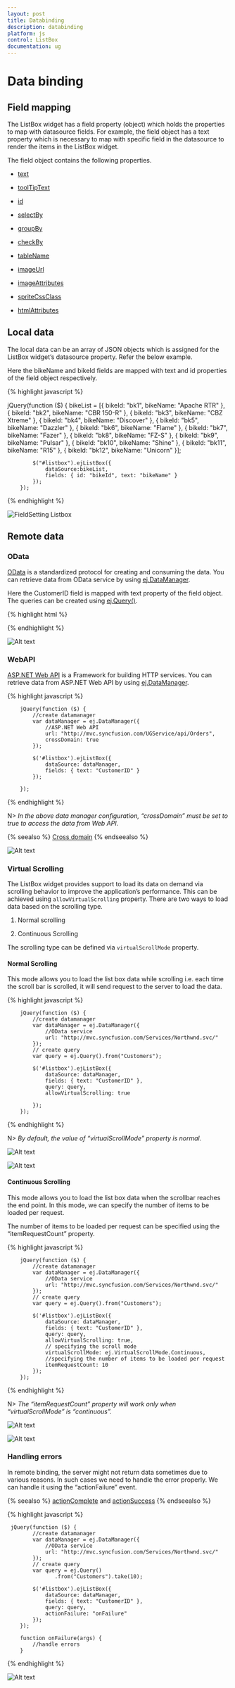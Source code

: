 ```yaml
---
layout: post
title: Databinding
description: databinding
platform: js
control: ListBox
documentation: ug
---
```


# Data binding

## Field mapping

The ListBox widget has a field property (object) which holds the properties to map with datasource fields. For example, the field object has a text property which is necessary to map with specific field in the datasource to render the items in the ListBox widget.

The field object contains the following properties.

* [text](http://help.syncfusion.com/js/api/ejlistbox#members:fields)

* [toolTipText](http://helpjs.syncfusion.com/js/api/ejlistbox#members:fields)

* [id](http://help.syncfusion.com/js/api/ejlistbox#members:fields)

* [selectBy](http://help.syncfusion.com/js/api/ejlistbox#members:fields)

* [groupBy](http://help.syncfusion.com/js/api/ejlistbox#members:fields)

* [checkBy](http://help.syncfusion.com/js/api/ejlistbox#members:fields)

* [tableName](http://help.syncfusion.com/js/api/ejlistbox#members:fields)

* [imageUrl](http://help.syncfusion.com/js/api/ejlistbox#members:fields)

* [imageAttributes](http://help.syncfusion.com/js/api/ejlistbox#members:fields)

* [spriteCssClass](http://help.syncfusion.com/js/api/ejlistbox#members:fields)

* [htmlAttributes](http://help.syncfusion.com/js/api/ejlistbox#members:fields)


## Local data

The local data can be an array of JSON objects which is assigned for the ListBox widget’s datasource property. Refer the below example. 

Here the bikeName and bikeId fields are mapped with text and id properties of the field object respectively.

{% highlight javascript %}

jQuery(function ($)
        {
            bikeList = [{ bikeId: "bk1", bikeName: "Apache RTR" },
                { bikeId: "bk2", bikeName: "CBR 150-R" },
                { bikeId: "bk3", bikeName: "CBZ Xtreme" },
                { bikeId: "bk4", bikeName: "Discover" },
                { bikeId: "bk5", bikeName: "Dazzler" },
                { bikeId: "bk6", bikeName: "Flame" },
                { bikeId: "bk7", bikeName: "Fazer" },
                { bikeId: "bk8", bikeName: "FZ-S" },
                { bikeId: "bk9", bikeName: "Pulsar" },
                { bikeId: "bk10", bikeName: "Shine" },
                { bikeId: "bk11", bikeName: "R15" },
                { bikeId: "bk12", bikeName: "Unicorn" }];

            $("#listbox").ejListBox({
                dataSource:bikeList,
                fields: { id: "bikeId", text: "bikeName" }
            });
        });




{% endhighlight %}



![FieldSetting Listbox](Databinding_images\Databinding_img1.png)

## Remote data

### OData

[OData](http://helpjs.syncfusion.com/js/datamanager/data-binding) is a standardized protocol for creating and consuming the data. You can retrieve data from OData service by using [ej.DataManager](http://helpjs.syncfusion.com/js/datamanager/getting-started).

Here the CustomerID field is mapped with text property of the field object. The queries can be created using [ej.Query()](http://helpjs.syncfusion.com/js/datamanager/query).

{% highlight html %}

<ul id="listbox">
</ul>
    <script type="text/javascript">
        jQuery(function ($) {
            //create datamanager
            var dataManager = ej.DataManager({
                //OData service
                url: "http://mvc.syncfusion.com/Services/Northwnd.svc/"
            });
            // create query
            var query = ej.Query().from("Customers").take(10);
            $('#listbox').ejListBox({
                dataSource: dataManager,
                fields: { text: "CustomerID" },
                query: query
            });
        });
    </script>


{% endhighlight %}



![Alt text](Databinding_images\Databinding_img2.png)

### WebAPI



[ASP.NET Web API](https://msdn.microsoft.com/en-us/library/hh833994%28v=vs.108%29.aspx) is a Framework for building HTTP services. You can retrieve data from ASP.NET Web API by using [ej.DataManager](http://helpjs.syncfusion.com/js/datamanager/getting-started).



{% highlight javascript %}


        jQuery(function ($) {
            //create datamanager
            var dataManager = ej.DataManager({
                //ASP.NET Web API
                url: "http://mvc.syncfusion.com/UGService/api/Orders",
                crossDomain: true
            });

            $('#listbox').ejListBox({
                dataSource: dataManager,
                fields: { text: "CustomerID" }
            });

        });



{% endhighlight %}



N> _In the above data manager configuration, “crossDomain” must be set to true to access the data from Web API._

 {% seealso %} [Cross domain](http://help.syncfusion.com/js/grid/data-binding) {% endseealso %}

![Alt text](Databinding_images\Databinding_img3.png)

### Virtual Scrolling

 The ListBox widget provides support to load its data on demand via scrolling behavior to improve the application’s performance. This can be achieved using `allowVirtualScrolling` property. There are two ways to load data based on the scrolling type.

1. Normal scrolling

2. Continuous Scrolling

The scrolling type can be defined via `virtualScrollMode` property.

#### **Normal Scrolling**

This mode allows you to load the list box data while scrolling i.e. each time the scroll bar is scrolled, it will send request to the server to load the data.

{% highlight javascript %}


        jQuery(function ($) {
            //create datamanager
            var dataManager = ej.DataManager({
                //OData service
                url: "http://mvc.syncfusion.com/Services/Northwnd.svc/"
            });
            // create query
            var query = ej.Query().from("Customers");

            $('#listbox').ejListBox({
                dataSource: dataManager,
                fields: { text: "CustomerID" },
                query: query,
                allowVirtualScrolling: true

            });
        });




{% endhighlight %}



N> _By default, the value of “virtualScrollMode” property is normal._

![Alt text](Databinding_images\Databinding_img4.png)

![Alt text](Databinding_images\Databinding_img5.png)


#### **Continuous Scrolling**

This mode allows you to load the list box data when the scrollbar reaches the end point. In this mode, we can specify the number of items to be loaded per request.

The number of items to be loaded per request can be specified using the “itemRequestCount” property.

{% highlight javascript %}


        jQuery(function ($) {
            //create datamanager
            var dataManager = ej.DataManager({
                //OData service
                url: "http://mvc.syncfusion.com/Services/Northwnd.svc/"
            });
            // create query
            var query = ej.Query().from("Customers");

            $('#listbox').ejListBox({
                dataSource: dataManager,
                fields: { text: "CustomerID" },
                query: query,
                allowVirtualScrolling: true,
                // specifying the scroll mode
                virtualScrollMode: ej.VirtualScrollMode.Continuous,
                //specifying the number of items to be loaded per request
                itemRequestCount: 10
            });
        });



{% endhighlight %}



N> _The “itemRequestCount” property will work only when “virtualScrollMode” is “continuous”._

![Alt text](Databinding_images\Databinding_img6.png)

![Alt text](Databinding_images\Databinding_img7.png)








### Handling errors

 In remote binding, the server might not return data sometimes due to various reasons. In such cases we need to handle the error properly. We can handle it using the “actionFailure” event. 

{% seealso %} [actionComplete](http://help.syncfusion.com/js/api/ejlistbox#events:actioncomplete) and [actionSuccess](http://help.syncfusion.com/js/api/ejlistbox#events:actionsuccess) {% endseealso %}



{% highlight javascript %}


     jQuery(function ($) {
            //create datamanager
            var dataManager = ej.DataManager({
                //OData service
                url: "http://mvc.syncfusion.com/Services/Northwnd.svc/"
            });
            // create query
            var query = ej.Query()
                   .from("Customers").take(10);

            $('#listbox').ejListBox({
                dataSource: dataManager,
                fields: { text: "CustomerID" },
                query: query,
                actionFailure: "onFailure"
            });
        });

        function onFailure(args) {
            //handle errors
        }



{% endhighlight %}



![Alt text](Databinding_images\Databinding_img8.png)













